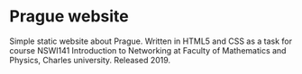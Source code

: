 # Prague website
Simple static website about Prague. Written in HTML5 and CSS as a task for course NSWI141 Introduction to Networking at Faculty of Mathematics and Physics, Charles university.  Released 2019. 
